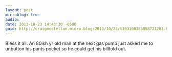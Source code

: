 ```yaml
---
layout: post
microblog: true
audio: 
date: 2013-10-23 14:43:30 -0500
guid: http://craigmcclellan.micro.blog/2013/10/23/t393100386858721281.html
---
```

Bless it all. An 80ish yr old man at the next gas pump just asked me to unbutton his pants pocket so he could get his billfold out.
